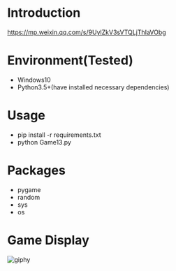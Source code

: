 # Introduction
https://mp.weixin.qq.com/s/9UylZkV3sVTQLjThIaVObg

# Environment(Tested)
- Windows10
- Python3.5+(have installed necessary dependencies)

# Usage
- pip install -r requirements.txt
- python Game13.py

# Packages
- pygame
- random
- sys
- os

# Game Display
![giphy](effect/running.gif)